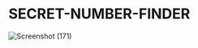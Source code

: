 # SECRET-NUMBER-FINDER

![Screenshot (171)](https://user-images.githubusercontent.com/77768153/122266962-fe158800-cef7-11eb-9626-a624367c0316.png)
